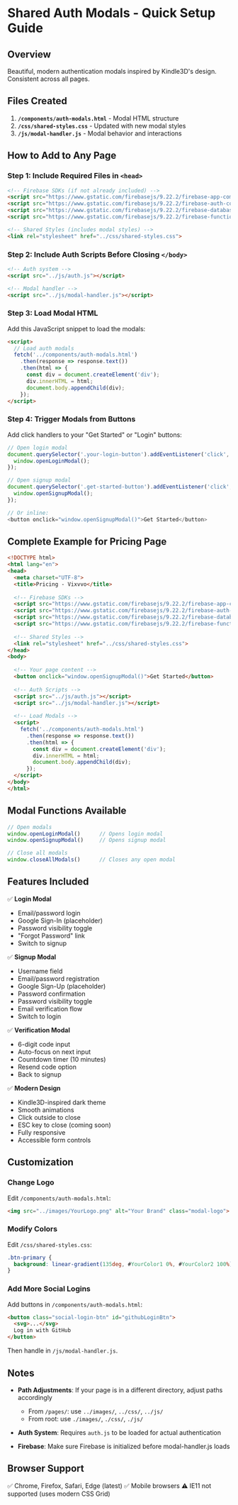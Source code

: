 # Shared Auth Modals - Quick Setup Guide

## Overview
Beautiful, modern authentication modals inspired by Kindle3D's design. Consistent across all pages.

## Files Created
1. **`/components/auth-modals.html`** - Modal HTML structure
2. **`/css/shared-styles.css`** - Updated with new modal styles
3. **`/js/modal-handler.js`** - Modal behavior and interactions

## How to Add to Any Page

### Step 1: Include Required Files in `<head>`
```html
<!-- Firebase SDKs (if not already included) -->
<script src="https://www.gstatic.com/firebasejs/9.22.2/firebase-app-compat.js"></script>
<script src="https://www.gstatic.com/firebasejs/9.22.2/firebase-auth-compat.js"></script>
<script src="https://www.gstatic.com/firebasejs/9.22.2/firebase-database-compat.js"></script>
<script src="https://www.gstatic.com/firebasejs/9.22.2/firebase-functions-compat.js"></script>

<!-- Shared Styles (includes modal styles) -->
<link rel="stylesheet" href="../css/shared-styles.css">
```

### Step 2: Include Auth Scripts Before Closing `</body>`
```html
<!-- Auth system -->
<script src="../js/auth.js"></script>

<!-- Modal handler -->
<script src="../js/modal-handler.js"></script>
```

### Step 3: Load Modal HTML
Add this JavaScript snippet to load the modals:
```html
<script>
  // Load auth modals
  fetch('../components/auth-modals.html')
    .then(response => response.text())
    .then(html => {
      const div = document.createElement('div');
      div.innerHTML = html;
      document.body.appendChild(div);
    });
</script>
```

### Step 4: Trigger Modals from Buttons
Add click handlers to your "Get Started" or "Login" buttons:

```javascript
// Open login modal
document.querySelector('.your-login-button').addEventListener('click', function() {
  window.openLoginModal();
});

// Open signup modal
document.querySelector('.get-started-button').addEventListener('click', function() {
  window.openSignupModal();
});

// Or inline:
<button onclick="window.openSignupModal()">Get Started</button>
```

## Complete Example for Pricing Page

```html
<!DOCTYPE html>
<html lang="en">
<head>
  <meta charset="UTF-8">
  <title>Pricing - Vixvvo</title>
  
  <!-- Firebase SDKs -->
  <script src="https://www.gstatic.com/firebasejs/9.22.2/firebase-app-compat.js"></script>
  <script src="https://www.gstatic.com/firebasejs/9.22.2/firebase-auth-compat.js"></script>
  <script src="https://www.gstatic.com/firebasejs/9.22.2/firebase-database-compat.js"></script>
  <script src="https://www.gstatic.com/firebasejs/9.22.2/firebase-functions-compat.js"></script>
  
  <!-- Shared Styles -->
  <link rel="stylesheet" href="../css/shared-styles.css">
</head>
<body>
  
  <!-- Your page content -->
  <button onclick="window.openSignupModal()">Get Started</button>
  
  <!-- Auth Scripts -->
  <script src="../js/auth.js"></script>
  <script src="../js/modal-handler.js"></script>
  
  <!-- Load Modals -->
  <script>
    fetch('../components/auth-modals.html')
      .then(response => response.text())
      .then(html => {
        const div = document.createElement('div');
        div.innerHTML = html;
        document.body.appendChild(div);
      });
  </script>
</body>
</html>
```

## Modal Functions Available

```javascript
// Open modals
window.openLoginModal()      // Opens login modal
window.openSignupModal()     // Opens signup modal

// Close all modals
window.closeAllModals()      // Closes any open modal
```

## Features Included

✅ **Login Modal**
- Email/password login
- Google Sign-In (placeholder)
- Password visibility toggle
- "Forgot Password" link
- Switch to signup

✅ **Signup Modal**
- Username field
- Email/password registration
- Google Sign-Up (placeholder)
- Password confirmation
- Password visibility toggle
- Email verification flow
- Switch to login

✅ **Verification Modal**
- 6-digit code input
- Auto-focus on next input
- Countdown timer (10 minutes)
- Resend code option
- Back to signup

✅ **Modern Design**
- Kindle3D-inspired dark theme
- Smooth animations
- Click outside to close
- ESC key to close (coming soon)
- Fully responsive
- Accessible form controls

## Customization

### Change Logo
Edit `/components/auth-modals.html`:
```html
<img src="../images/YourLogo.png" alt="Your Brand" class="modal-logo">
```

### Modify Colors
Edit `/css/shared-styles.css`:
```css
.btn-primary {
  background: linear-gradient(135deg, #YourColor1 0%, #YourColor2 100%);
}
```

### Add More Social Logins
Add buttons in `/components/auth-modals.html`:
```html
<button class="social-login-btn" id="githubLoginBtn">
  <svg>...</svg>
  Log in with GitHub
</button>
```

Then handle in `/js/modal-handler.js`.

## Notes

- **Path Adjustments**: If your page is in a different directory, adjust paths accordingly
  - From `/pages/`: use `../images/`, `../css/`, `../js/`
  - From root: use `./images/`, `./css/`, `./js/`
  
- **Auth System**: Requires `auth.js` to be loaded for actual authentication
  
- **Firebase**: Make sure Firebase is initialized before modal-handler.js loads

## Browser Support

✅ Chrome, Firefox, Safari, Edge (latest)
✅ Mobile browsers
⚠️ IE11 not supported (uses modern CSS Grid)
